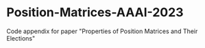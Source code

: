 # Position-Matrices-AAAI-2023
Code appendix for paper "Properties of Position Matrices and Their Elections"

